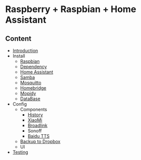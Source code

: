# Raspberry + Raspbian + Home Assistant

## Content
* [Introduction](https://github.com/huangqian8/homeassistant/blob/dev/introduction.md)
* Install
  * [Raspbian](https://github.com/huangqian8/homeassistant/blob/dev/system.md)
  * [Dependency](https://github.com/huangqian8/homeassistant/blob/dev/dependency.md)
  * [Home Assistant](https://github.com/huangqian8/homeassistant/blob/dev/homeassistant.md)
  * [Samba](https://github.com/huangqian8/homeassistant/blob/dev/samba.md)
  * [Mosquitto](https://github.com/huangqian8/homeassistant/blob/dev/mosquitto.md)
  * [Homebridge](https://github.com/huangqian8/homeassistant/blob/dev/homebridge.md)
  * [Mopidy](https://github.com/huangqian8/homeassistant/blob/dev/mopidy.md)
  * [DataBase](https://github.com/huangqian8/homeassistant/blob/dev/database.md)
* Config
  * Components
    * [History](https://github.com/huangqian8/homeassistant/blob/dev/history.md)
    * [XiaoMi](https://github.com/huangqian8/homeassistant/blob/dev/xiaomi.md)
    * [Broadlink](https://github.com/huangqian8/homeassistant/blob/dev/broadlink.md)
    * Sonoff
    * [Baidu TTS](https://github.com/huangqian8/homeassistant/blob/dev/baidu_tts.md)
  * [Backup to Dropbox](https://github.com/huangqian8/homeassistant/blob/dev/backup_dropbox.md)
  * UI
* [Testing](https://github.com/huangqian8/homeassistant/blob/dev/testing.md)
